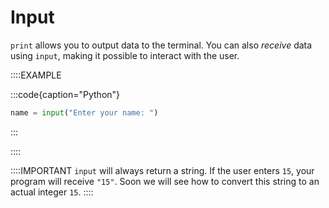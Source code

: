 # Input

`print` allows you to output data to the terminal.
You can also *receive* data using `input`, making it possible to interact with the user.

::::EXAMPLE

:::code{caption="Python"}

```python
name = input("Enter your name: ")
```

:::

::::

::::IMPORTANT
`input` will always return a string.
If the user enters `15`, your program will receive `"15"`.
Soon we will see how to convert this string to an actual integer `15`.
::::
